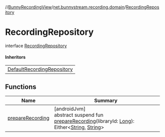 //[BunnyRecordingView](../../../index.md)/[net.bunnystream.recording.domain](../index.md)/[RecordingRepository](index.md)

# RecordingRepository

interface [RecordingRepository](index.md)

#### Inheritors

| |
|---|
| [DefaultRecordingRepository](../../net.bunnystream.recording.data/-default-recording-repository/index.md) |

## Functions

| Name | Summary |
|---|---|
| [prepareRecording](prepare-recording.md) | [androidJvm]<br>abstract suspend fun [prepareRecording](prepare-recording.md)(libraryId: [Long](https://kotlinlang.org/api/latest/jvm/stdlib/kotlin-stdlib/kotlin/-long/index.html)): Either&lt;[String](https://kotlinlang.org/api/latest/jvm/stdlib/kotlin-stdlib/kotlin/-string/index.html), [String](https://kotlinlang.org/api/latest/jvm/stdlib/kotlin-stdlib/kotlin/-string/index.html)&gt; |
